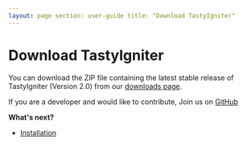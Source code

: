 ```yaml
---
layout: page section: user-guide title: "Download TastyIgniter"
---
```


# Download TastyIgniter

You can download the ZIP file containing the latest stable release of TastyIgniter (Version 2.0) from
our [downloads page]({{site.siteurl}}/download).

If you are a developer and would like to contribute, Join us on [GitHub](https://github.com/tastyigniter/TastyIgniter)

**What's next?**

- [Installation](/2.0/installation)